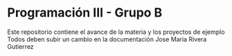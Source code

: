 # Programación III - Grupo B
Este repositorio contiene el avance de la materia y los  proyectos de ejemplo
Todos deben subir un cambio en la documentación
Jose Maria Rivera Gutierrez